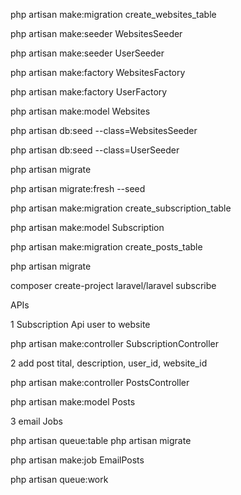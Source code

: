 php artisan make:migration create_websites_table

php artisan make:seeder WebsitesSeeder

php artisan make:seeder UserSeeder

php artisan make:factory WebsitesFactory

php artisan make:factory UserFactory

php artisan make:model Websites

php artisan db:seed --class=WebsitesSeeder

php artisan db:seed --class=UserSeeder

php artisan migrate

php artisan migrate:fresh --seed


php artisan make:migration create_subscription_table


php artisan make:model Subscription


php artisan make:migration create_posts_table

php artisan migrate

composer create-project laravel/laravel subscribe

APIs

1 Subscription Api user to website

php artisan make:controller SubscriptionController

2 add post tital, description, user_id, website_id

php artisan make:controller PostsController

php artisan make:model Posts

3 email Jobs

php artisan queue:table
php artisan migrate

php artisan make:job EmailPosts

php artisan queue:work


